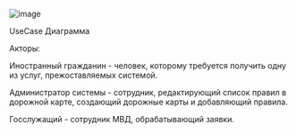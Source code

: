 ![image](https://github.com/user-attachments/assets/cf5e0a99-0d3f-459b-892a-7acabeb048c2)



UseCase Диаграмма

Акторы:

Иностранный гражданин - человек, которому требуется получить одну из услуг, прежоставляемых системой.

Администратор системы - сотрудник, редактирующий список правил в дорожной карте, создающий дорожные карты и добавляющий правила.

Госслужащий - сотрудник МВД, обрабатывающий заявки.

